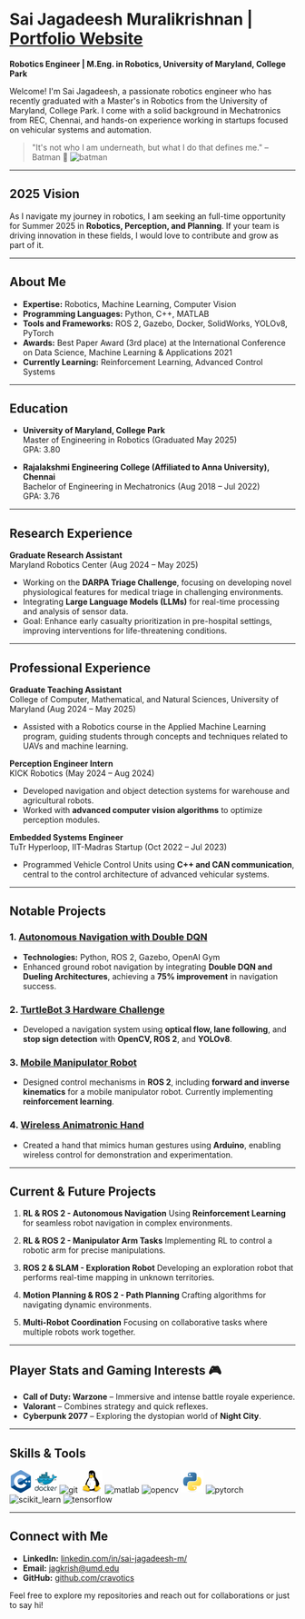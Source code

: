 # Sai Jagadeesh Muralikrishnan | **[Portfolio Website](https://saijagadeesh.com)**
**Robotics Engineer | M.Eng. in Robotics, University of Maryland, College Park**

Welcome! I'm Sai Jagadeesh, a passionate robotics engineer who has recently graduated with a Master's in Robotics from the University of Maryland, College Park. I come with a solid background in Mechatronics from REC, Chennai, and hands-on experience working in startups focused on vehicular systems and automation.

> "It's not who I am underneath, but what I do that defines me." – Batman 🦇
![batman](https://github.com/cravotics/personal_repo/assets/90138418/c0df7d81-c9e6-421c-9c76-166ba113513c)
---

## 2025 Vision
As I navigate my journey in robotics, I am seeking an full-time opportunity for Summer 2025 in **Robotics, Perception, and Planning**. If your team is driving innovation in these fields, I would love to contribute and grow as part of it.

---

##  About Me
- **Expertise:** Robotics, Machine Learning, Computer Vision
- **Programming Languages:** Python, C++, MATLAB
- **Tools and Frameworks:** ROS 2, Gazebo, Docker, SolidWorks, YOLOv8, PyTorch
- **Awards:** Best Paper Award (3rd place) at the International Conference on Data Science, Machine Learning & Applications 2021
- **Currently Learning:** Reinforcement Learning, Advanced Control Systems

---

## Education
- **University of Maryland, College Park**  
  Master of Engineering in Robotics (Graduated May 2025)  
  GPA: 3.80

- **Rajalakshmi Engineering College (Affiliated to Anna University), Chennai**  
  Bachelor of Engineering in Mechatronics (Aug 2018 – Jul 2022)  
  GPA: 3.76

---

## Research Experience
**Graduate Research Assistant**  
Maryland Robotics Center (Aug 2024 – May 2025)  
- Working on the **DARPA Triage Challenge**, focusing on developing novel physiological features for medical triage in challenging environments.
- Integrating **Large Language Models (LLMs)** for real-time processing and analysis of sensor data.
- Goal: Enhance early casualty prioritization in pre-hospital settings, improving interventions for life-threatening conditions.

---

## Professional Experience
**Graduate Teaching Assistant**  
College of Computer, Mathematical, and Natural Sciences, University of Maryland (Aug 2024 – May 2025)  
- Assisted with a Robotics course in the Applied Machine Learning program, guiding students through concepts and techniques related to UAVs and machine learning.

**Perception Engineer Intern**  
KICK Robotics (May 2024 – Aug 2024)  
- Developed navigation and object detection systems for warehouse and agricultural robots.
- Worked with **advanced computer vision algorithms** to optimize perception modules.

**Embedded Systems Engineer**  
TuTr Hyperloop, IIT-Madras Startup (Oct 2022 – Jul 2023)  
- Programmed Vehicle Control Units using **C++ and CAN communication**, central to the control architecture of advanced vehicular systems.

---

## Notable Projects
### 1. **[Autonomous Navigation with Double DQN](https://github.com/cravotics/Intelligent-Robotic-Navigation)**
   - **Technologies:** Python, ROS 2, Gazebo, OpenAI Gym
   - Enhanced ground robot navigation by integrating **Double DQN and Dueling Architectures**, achieving a **75% improvement** in navigation success.

### 2. **[TurtleBot 3 Hardware Challenge](Projects/TurtleBot_Challenge.md)**
   - Developed a navigation system using **optical flow, lane following**, and **stop sign detection** with **OpenCV, ROS 2**, and **YOLOv8**.

### 3. **[Mobile Manipulator Robot](Projects/Mobile_Manipulator.md)**
   - Designed control mechanisms in **ROS 2**, including **forward and inverse kinematics** for a mobile manipulator robot. Currently implementing **reinforcement learning**.

### 4. **[Wireless Animatronic Hand](Projects/Wireless_Hand.md)**
   - Created a hand that mimics human gestures using **Arduino**, enabling wireless control for demonstration and experimentation.

---

## Current & Future Projects
1. **RL & ROS 2 - Autonomous Navigation** 
   Using **Reinforcement Learning** for seamless robot navigation in complex environments.

2. **RL & ROS 2 - Manipulator Arm Tasks** 
   Implementing RL to control a robotic arm for precise manipulations.

3. **ROS 2 & SLAM - Exploration Robot** 
   Developing an exploration robot that performs real-time mapping in unknown territories.

4. **Motion Planning & ROS 2 - Path Planning** 
   Crafting algorithms for navigating dynamic environments.

5. **Multi-Robot Coordination** 
   Focusing on collaborative tasks where multiple robots work together.

---

## Player Stats and Gaming Interests 🎮
- **Call of Duty: Warzone** – Immersive and intense battle royale experience.
- **Valorant** – Combines strategy and quick reflexes.
- **Cyberpunk 2077** – Exploring the dystopian world of **Night City**.

---

## Skills & Tools
<p align="left">
  <img src="https://raw.githubusercontent.com/devicons/devicon/master/icons/cplusplus/cplusplus-original.svg" alt="cplusplus" width="40" height="40"/> 
  <img src="https://raw.githubusercontent.com/devicons/devicon/master/icons/docker/docker-original-wordmark.svg" alt="docker" width="40" height="40"/>
  <img src="https://www.vectorlogo.zone/logos/git-scm/git-scm-icon.svg" alt="git" width="40" height="40"/> 
  <img src="https://raw.githubusercontent.com/devicons/devicon/master/icons/linux/linux-original.svg" alt="linux" width="40" height="40"/> 
  <img src="https://upload.wikimedia.org/wikipedia/commons/2/21/Matlab_Logo.png" alt="matlab" width="40" height="40"/> 
  <img src="https://www.vectorlogo.zone/logos/opencv/opencv-icon.svg" alt="opencv" width="40" height="40"/> 
  <img src="https://raw.githubusercontent.com/devicons/devicon/master/icons/python/python-original.svg" alt="python" width="40" height="40"/> 
  <img src="https://www.vectorlogo.zone/logos/pytorch/pytorch-icon.svg" alt="pytorch" width="40" height="40"/> 
  <img src="https://upload.wikimedia.org/wikipedia/commons/0/05/Scikit_learn_logo_small.svg" alt="scikit_learn" width="40" height="40"/> 
  <img src="https://www.vectorlogo.zone/logos/tensorflow/tensorflow-icon.svg" alt="tensorflow" width="40" height="40"/> 

</p>

---

## Connect with Me
- **LinkedIn:** [linkedin.com/in/sai-jagadeesh-m/](https://linkedin.com/in/sai-jagadeesh-m/)
- **Email:** [jagkrish@umd.edu](mailto:jagkrish@umd.edu)
- **GitHub:** [github.com/cravotics](https://github.com/cravotics)

Feel free to explore my repositories and reach out for collaborations or just to say hi!


